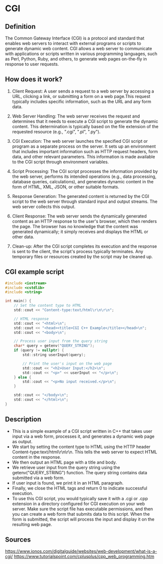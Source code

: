 # CGI

## Definition
The Common Gateway Interface (CGI) is a protocol and standard that enables web servers to interact with external programs or scripts to generate dynamic web content.
CGI allows a web server to communicate with applications or scripts written in various programming languages, such as Perl, Python, Ruby, and others, to generate web pages on-the-fly in response to user requests.

## How does it work?

1. Client Request: A user sends a request to a web server by accessing a URL, clicking a link, or submitting a form on a web page.This request typically includes specific information, such as the URL and any form data.

2. Web Server Handling: The web server receives the request and determines that it needs to execute a CGI script to generate the dynamic content. This determination is typically based on the file extension of the requested resource (e.g., ".cgi", ".pl", ".py").

3. CGI Execution: The web server launches the specified CGI script or program as a separate process on the server. It sets up an environment that includes important information such as HTTP request headers, form data, and other relevant parameters. This information is made available to the CGI script through environment variables.

4. Script Processing: The CGI script processes the information provided by the web server, performs its intended operations (e.g., data processing, database queries, calculations), and generates dynamic content in the form of HTML, XML, JSON, or other suitable formats.

5. Response Generation: The generated content is returned by the CGI script to the web server through standard input and output streams. The web server collects this output.

6. Client Response: The web server sends the dynamically generated content as an HTTP response to the user's browser, which then renders the page. The browser has no knowledge that the content was generated dynamically; it simply receives and displays the HTML or other data.

7. Clean-up: After the CGI script completes its execution and the response is sent to the client, the script's process typically terminates. Any temporary files or resources created by the script may be cleaned up.

## CGI example script
```c
#include <iostream>
#include <cstdlib>
#include <string>

int main() {
    // Set the content type to HTML
    std::cout << "Content-type:text/html\r\n\r\n";

    // HTML response
    std::cout << "<html>\n";
    std::cout << "<head><title>CGI C++ Example</title></head>\n";
    std::cout << "<body>\n";

    // Process user input from the query string
    char* query = getenv("QUERY_STRING");
    if (query != nullptr) {
        std::string userInput(query);

        // Print the user's input on the web page
        std::cout << "<h2>User Input:</h2>\n";
        std::cout << "<p>" << userInput << "</p>\n";
    } else {
        std::cout << "<p>No input received.</p>\n";
    }

    std::cout << "</body>\n";
    std::cout << "</html>\n";
}
```
## Description
- This is a simple example of a CGI script written in C++ that takes user input via a web form, processes it, and generates a dynamic web page as output.
- We start by setting the content type to HTML using the HTTP header Content-type:text/html\r\n\r\n. This tells the web server to expect HTML content in the response.
- We then output an HTML page with a title and body.
- We retrieve user input from the query string using the getenv("QUERY_STRING") function. The query string contains data submitted via a web form.
- If user input is found, we print it in an HTML paragraph.
- Finally, we close the HTML tags and return 0 to indicate successful execution.
- To use this CGI script, you would typically save it with a .cgi or .cpp extension in a directory configured for CGI execution on your web server. Make sure the script file has executable permissions, and then you can create a web form that submits data to this script. When the form is submitted, the script will process the input and display it on the resulting web page.

## Sources
https://www.ionos.com/digitalguide/websites/web-development/what-is-a-cgi/
https://www.tutorialspoint.com/cplusplus/cpp_web_programming.htm
